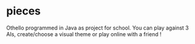 pieces
======

Othello programmed in Java as project for school. You can play against 3 AIs, create/choose a visual theme or play online with a friend !
